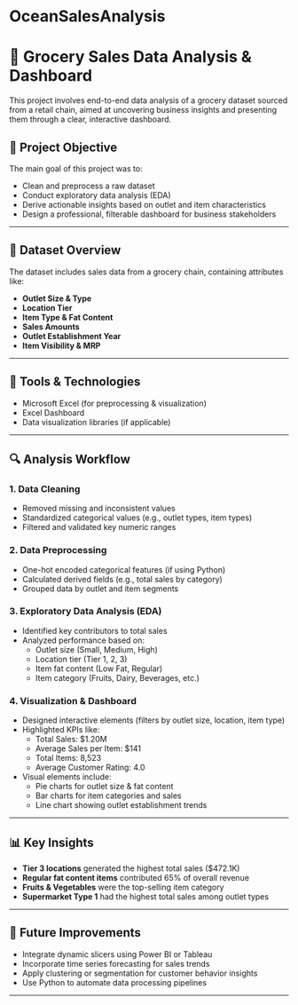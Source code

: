 # OceanSalesAnalysis
# 🛒 Grocery Sales Data Analysis & Dashboard

This project involves end-to-end data analysis of a grocery dataset sourced from a retail chain, aimed at uncovering business insights and presenting them through a clear, interactive dashboard.

## 📌 Project Objective

The main goal of this project was to:
- Clean and preprocess a raw dataset
- Conduct exploratory data analysis (EDA)
- Derive actionable insights based on outlet and item characteristics
- Design a professional, filterable dashboard for business stakeholders

---

## 📂 Dataset Overview

The dataset includes sales data from a grocery chain, containing attributes like:
- **Outlet Size & Type**
- **Location Tier**
- **Item Type & Fat Content**
- **Sales Amounts**
- **Outlet Establishment Year**
- **Item Visibility & MRP**

---

## 🧰 Tools & Technologies

- Microsoft Excel (for preprocessing & visualization)
- Excel Dashboard
- Data visualization libraries (if applicable)

---

## 🔍 Analysis Workflow

### 1. Data Cleaning
- Removed missing and inconsistent values
- Standardized categorical values (e.g., outlet types, item types)
- Filtered and validated key numeric ranges

### 2. Data Preprocessing
- One-hot encoded categorical features (if using Python)
- Calculated derived fields (e.g., total sales by category)
- Grouped data by outlet and item segments

### 3. Exploratory Data Analysis (EDA)
- Identified key contributors to total sales
- Analyzed performance based on:
  - Outlet size (Small, Medium, High)
  - Location tier (Tier 1, 2, 3)
  - Item fat content (Low Fat, Regular)
  - Item category (Fruits, Dairy, Beverages, etc.)

### 4. Visualization & Dashboard
- Designed interactive elements (filters by outlet size, location, item type)
- Highlighted KPIs like:
  - Total Sales: $1.20M
  - Average Sales per Item: $141
  - Total Items: 8,523
  - Average Customer Rating: 4.0
- Visual elements include:
  - Pie charts for outlet size & fat content
  - Bar charts for item categories and sales
  - Line chart showing outlet establishment trends

---

## 📊 Key Insights

- **Tier 3 locations** generated the highest total sales ($472.1K)
- **Regular fat content items** contributed 65% of overall revenue
- **Fruits & Vegetables** were the top-selling item category
- **Supermarket Type 1** had the highest total sales among outlet types

---

## 🚀 Future Improvements

- Integrate dynamic slicers using Power BI or Tableau
- Incorporate time series forecasting for sales trends
- Apply clustering or segmentation for customer behavior insights
- Use Python to automate data processing pipelines

---

